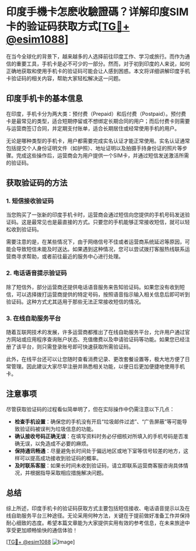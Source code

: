 # 印度手機卡怎麽收驗證碼？详解印度SIM卡的验证码获取方式[[TG💪+ @esim1088](https://t.me/s/esim1088)]

在当今全球化的背景下，越来越多的人选择前往印度工作、学习或旅行。而作为通信的重要工具，手机卡是必不可少的一部分。然而，对于初到印度的人来说，如何正确地获取和使用手机卡的验证码可能会让人感到困惑。本文将详细讲解印度手机卡验证码的相关内容，帮助大家轻松解决这一问题。

## 印度手机卡的基本信息

在印度，手机卡分为两大类：预付费（Prepaid）和后付费（Postpaid）。预付费卡是最常见的类型，适合短期停留或不想绑定长期合同的用户；而后付费卡则需要与运营商签订合同，并定期支付账单，适合长期居住或经常使用手机的用户。

无论是哪种类型的手机卡，用户都需要完成实名认证才能正常使用。实名认证通常包括提交个人身份证明文件（如护照）、地址证明以及拍摄手持身份证的照片等步骤。完成这些操作后，运营商会为用户提供一个SIM卡，并通过短信发送激活所需的验证码。

## 获取验证码的方法

### 1. 短信接收验证码

当您购买了一张新的印度手机卡时，运营商会通过短信向您提供的手机号码发送验证码。这是最常见也是最直接的方式。只要您的手机能够正常接收短信，就可以轻松收到验证码。

需要注意的是，在某些情况下，由于网络信号不佳或者运营商系统延迟等原因，可能会导致短信未能及时送达。如果遇到这种情况，您可以尝试拨打客服热线联系运营商寻求帮助，或者前往最近的服务中心进行处理。

### 2. 电话语音提示验证码

除了短信外，部分运营商还提供电话语音服务来告知验证码。如果您没有收到短信，可以选择拨打运营商提供的特定号码，按照语音指示输入相关信息后即可听到验证码。这种方式尤其适用于那些无法正常接收短信的情况。

### 3. 在线自助服务平台

随着互联网技术的发展，许多运营商都推出了在线自助服务平台，允许用户通过官方网站或应用程序查询账户状态、充值缴费以及申请验证码等功能。如果您已经注册了该平台，则只需登录账号即可快速获取所需验证码。

此外，在线平台还可以让您随时查看消费记录、更改套餐设置等，极大地方便了日常管理。因此建议大家尽早注册并熟悉相关功能，以便日后更加便捷地使用手机卡。

## 注意事项

尽管获取验证码的过程看似简单明了，但在实际操作中仍需注意以下几点：

- **检查手机设置**：确保您的手机没有开启“垃圾邮件过滤”、“广告屏蔽”等可能导致验证码被误判为垃圾信息的功能。
- **确认接收号码正确无误**：在填写资料时务必仔细核对所填入的手机号码是否准确无误，以免造成不必要的麻烦。
- **保持通讯畅通**：尽量避免长时间处于偏远地区或地下室等信号较差的地方，这样可以提高成功接收到验证码的概率。
- **及时联系客服**：如果长时间未收到验证码，请立即联系运营商客服咨询具体情况，并根据指导采取相应措施解决问题。

## 总结

综上所述，印度手机卡的验证码获取方式主要包括短信接收、电话语音提示以及在线自助服务平台三种途径。无论采用何种方法，关键在于提前做好准备工作并保持耐心细致的态度。希望本篇文章能为大家提供实用有效的参考信息，在未来旅途中享受更加顺畅愉快的通信体验！

[[TG💪+ @esim1088](https://t.me/s/esim1088) ![Image](https://i.postimg.cc/4NQfJmqS/Snipaste-2025-05-13-00-14-12.png)]